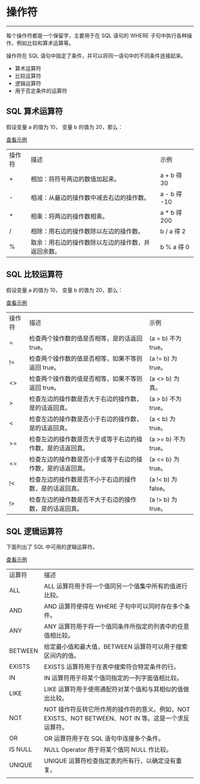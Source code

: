# 操作符 #

---

每个操作符都是一个保留字，主要用于在 SQL 语句的 WHERE 子句中执行各种操作，例如比较和算术运算等。

操作符在 SQL 语句中指定了条件，并可以将同一语句中的不同条件连接起来。

- 算术运算符
- 比较运算符
- 逻辑运算符
- 用于否定条件的运算符

## SQL 算术运算符 ##

假设变量 a 的值为 10， 变量 b 的值为 20，那么：

[查看示例](sql-arithmetic-operators.htm)

<table>
   <tr>
      <td>操作符</td>
      <td>描述</td>
      <td>示例</td>
   </tr>
   <tr>
      <td>+</td>
      <td>相加：将符号两边的数值加起来。</td>
      <td>a + b 得 30</td>
   </tr>
   <tr>
      <td>-</td>
      <td>相减：从最边的操作数中减去右边的操作数。</td>
      <td>a - b 得 -10</td>
   </tr>
   <tr>
      <td>*</td>
      <td>相乘：将两边的操作数相乘。</td>
      <td>a * b 得 200</td>
   </tr>
   <tr>
      <td>/</td>
      <td>相除：用右边的操作数除以左边的操作数。</td>
      <td>b / a 得 2</td>
   </tr>
   <tr>
      <td>%</td>
      <td>取余：用右边的操作数除以左边的操作数，并返回余数。</td>
      <td>b % a 得 0</td>
   </tr>
</table>

## SQL 比较运算符 ##

假设变量 a 的值为 10， 变量 b 的值为 20，那么：

[查看示例](sql-comparison-operators.htm)

<table>
   <tr>
      <td>操作符</td>
      <td>描述</td>
      <td>示例</td>
   </tr>
   <tr>
      <td>=</td>
      <td>检查两个操作数的值是否相等，是的话返回 true。</td>
      <td>(a = b) 不为 true。</td>
   </tr>
   <tr>
      <td>!=</td>
      <td>检查两个操作数的值是否相等，如果不等则返回 true。</td>
      <td>(a != b) 为 true。</td>
   </tr>
   <tr>
      <td><></td>
      <td>检查两个操作数的值是否相等，如果不等则返回 true。</td>
      <td>(a <> b) 为真。</td>
   </tr>
   <tr>
      <td>></td>
      <td>检查左边的操作数是否大于右边的操作数，是的话返回真。</td>
      <td>(a > b) 不为 true。</td>
   </tr>
   <tr>
      <td><</td>
      <td>检查左边的操作数是否小于右边的操作数，是的话返回真。</td>
      <td>(a < b) 为 true。</td>
   </tr>
   <tr>
      <td>>=</td>
      <td>检查左边的操作数是否大于或等于右边的操作数，是的话返回真。</td>
      <td>(a >= b) 不为 true。</td>
   </tr>
   <tr>
      <td><=</td>
      <td>检查左边的操作数是否小于或等于右边的操作数，是的话返回真。</td>
      <td>(a <= b) 为 true。</td>
   </tr>
   <tr>
      <td>!<</td>
      <td>检查左边的操作数是否不小于右边的操作数，是的话返回真。</td>
      <td>(a !< b) 为 false。</td>
   </tr>
   <tr>
      <td>!></td>
      <td>检查左边的操作数是否不大于右边的操作数，是的话返回真。</td>
      <td>(a !> b) 为 true。</td>
   </tr>
</table>

## SQL 逻辑运算符 ##

下面列出了 SQL 中可用的逻辑运算符。

[查看示例](sql-logical-operators.htm)


<table>
   <tr>
      <td>运算符</td>
      <td>描述</td>
   </tr>
   <tr>
      <td>ALL</td>
      <td>ALL 运算符用于将一个值同另一个值集中所有的值进行比较。</td>
   </tr>
   <tr>
      <td>AND</td>
      <td>AND 运算符使得在 WHERE 子句中可以同时存在多个条件。</td>
   </tr>
   <tr>
      <td>ANY</td>
      <td>ANY 运算符用于将一个值同条件所指定的列表中的任意值相比较。</td>
   </tr>
   <tr>
      <td>BETWEEN</td>
      <td>给定最小值和最大值，BETWEEN 运算符可以用于搜索区间内的值。</td>
   </tr>
   <tr>
      <td>EXISTS</td>
      <td>EXISTS 运算符用于在表中搜索符合特定条件的行。</td>
   </tr>
   <tr>
      <td>IN</td>
      <td>IN 运算符用于将某个值同指定的一列字面值相比较。</td>
   </tr>
   <tr>
      <td>LIKE</td>
      <td>LIKE 运算符用于使用通配符对某个值和与其相似的值做出比较。</td>
   </tr>
   <tr>
      <td>NOT</td>
      <td>NOT 操作符反转它所作用的操作符的意义。例如，NOT EXISTS、NOT BETWEEN、NOT IN 等。这是一个求反运算符。</td>
   </tr>
   <tr>
      <td>OR</td>
      <td>OR 运算符用于在 SQL 语句中连接多个条件。</td>
   </tr>
   <tr>
      <td>IS NULL</td>
      <td>NULL Operator 用于将某个值同 NULL 作比较。</td>
   </tr>
   <tr>
      <td>UNIQUE</td>
      <td>UNIQUE 运算符检查指定表的所有行，以确定没有重复。</td>
   </tr>
   <tr>
      <td></td>
   </tr>
</table>
